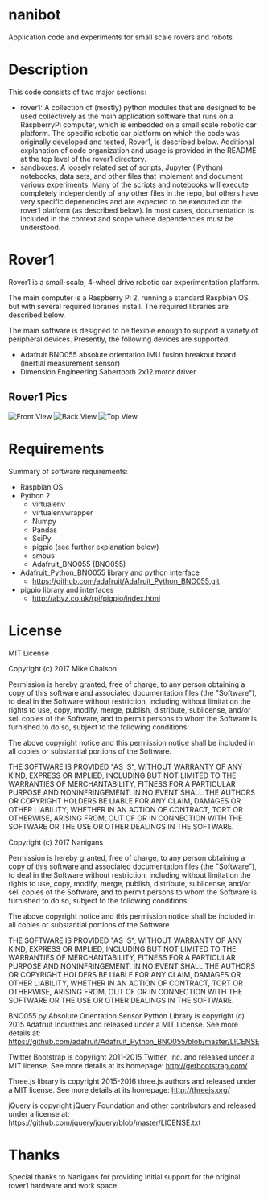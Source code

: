 # nanibot
Application code and experiments for small scale rovers and robots
# Description
This code consists of two major sections:
* rover1: A collection of (mostly) python modules that are designed to be used collectively as the main application software that runs on a RaspberryPi computer, which is embedded on a small scale robotic car platform.  The specific robotic car platform on which the code was originally developed and tested, Rover1, is described below.  Additional explanation of code organization and usage is provided in the README at the top level of the rover1 directory.
* sandboxes: A loosely related set of scripts, Jupyter (IPython) notebooks, data sets, and other files that implement and document various experiments.  Many of the scripts and notebooks will execute completely independently of any other files in the repo, but others have very specific depenencies and are expected to be executed on the rover1 platform (as described below).  In most cases, documentation is included in the context and scope where dependencies must be understood. 
# Rover1
Rover1 is a small-scale, 4-wheel drive robotic car experimentation platform.  

The main computer is a Raspberry Pi 2, running a standard Raspbian OS, but with several required libraries install.  The required libraries are described below.

The main software is designed to be flexible enough to support a variety of peripheral devices.  Presently, the following devices are supported:
* Adafruit BNO055 absolute orientation IMU fusion breakout board (inertial measurement sensor)
* Dimension Engineering Sabertooth 2x12 motor driver
## Rover1 Pics
![Front View](media/IMG_3229.JPG)
![Back View](media/IMG_3228.JPG)
![Top View](media/IMG_3227.JPG)
# Requirements
Summary of software requirements:
* Raspbian OS
* Python 2
  * virtualenv
  * virtualenvwrapper
  * Numpy
  * Pandas
  * SciPy
  * pigpio (see further explanation below)
  * smbus
  * Adafruit_BNO055 (BNO055)
* Adafruit_Python_BNO055 library and python interface
  * https://github.com/adafruit/Adafruit_Python_BNO055.git  
* pigpio library and interfaces
  * http://abyz.co.uk/rpi/pigpio/index.html
# License
MIT License

Copyright (c) 2017 Mike Chalson

Permission is hereby granted, free of charge, to any person obtaining a copy
of this software and associated documentation files (the "Software"), to deal
in the Software without restriction, including without limitation the rights
to use, copy, modify, merge, publish, distribute, sublicense, and/or sell
copies of the Software, and to permit persons to whom the Software is
furnished to do so, subject to the following conditions:

The above copyright notice and this permission notice shall be included in all
copies or substantial portions of the Software.

THE SOFTWARE IS PROVIDED "AS IS", WITHOUT WARRANTY OF ANY KIND, EXPRESS OR
IMPLIED, INCLUDING BUT NOT LIMITED TO THE WARRANTIES OF MERCHANTABILITY,
FITNESS FOR A PARTICULAR PURPOSE AND NONINFRINGEMENT. IN NO EVENT SHALL THE
AUTHORS OR COPYRIGHT HOLDERS BE LIABLE FOR ANY CLAIM, DAMAGES OR OTHER
LIABILITY, WHETHER IN AN ACTION OF CONTRACT, TORT OR OTHERWISE, ARISING FROM,
OUT OF OR IN CONNECTION WITH THE SOFTWARE OR THE USE OR OTHER DEALINGS IN THE
SOFTWARE.

Copyright (c) 2017 Nanigans

Permission is hereby granted, free of charge, to any person obtaining a copy
of this software and associated documentation files (the "Software"), to deal
in the Software without restriction, including without limitation the rights
to use, copy, modify, merge, publish, distribute, sublicense, and/or sell
copies of the Software, and to permit persons to whom the Software is
furnished to do so, subject to the following conditions:

The above copyright notice and this permission notice shall be included in all
copies or substantial portions of the Software.

THE SOFTWARE IS PROVIDED "AS IS", WITHOUT WARRANTY OF ANY KIND, EXPRESS OR
IMPLIED, INCLUDING BUT NOT LIMITED TO THE WARRANTIES OF MERCHANTABILITY,
FITNESS FOR A PARTICULAR PURPOSE AND NONINFRINGEMENT. IN NO EVENT SHALL THE
AUTHORS OR COPYRIGHT HOLDERS BE LIABLE FOR ANY CLAIM, DAMAGES OR OTHER
LIABILITY, WHETHER IN AN ACTION OF CONTRACT, TORT OR OTHERWISE, ARISING FROM,
OUT OF OR IN CONNECTION WITH THE SOFTWARE OR THE USE OR OTHER DEALINGS IN THE
SOFTWARE.

BNO055.py Absolute Orientation Sensor Python Library is copyright (c) 2015 Adafruit 
Industries and released under a MIT License.  See more details at:
  https://github.com/adafruit/Adafruit_Python_BNO055/blob/master/LICENSE

Twitter Bootstrap is copyright 2011-2015 Twitter, Inc. and released
under a MIT license.  See more details at its homepage:
  http://getbootstrap.com/

Three.js library is copyright 2015-2016 three.js authors and released
under a MIT license.  See more details at its homepage:
  http://threejs.org/

jQuery is copyright jQuery Foundation and other contributors and released
under a license at:
  https://github.com/jquery/jquery/blob/master/LICENSE.txt
# Thanks
Special thanks to Nanigans for providing initial support for the original rover1 hardware and work space.

